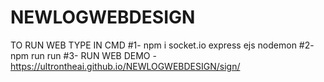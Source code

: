 # NEWLOGWEBDESIGN

TO RUN WEB TYPE IN CMD 
  #1- npm i socket.io express ejs nodemon
  #2- npm run run
  #3- RUN WEB
DEMO - https://ultrontheai.github.io/NEWLOGWEBDESIGN/sign/
